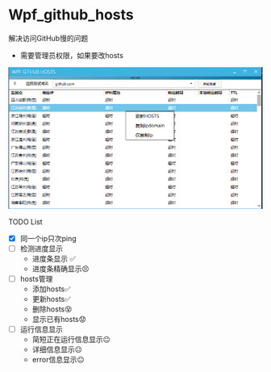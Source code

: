 # **Wpf_github_hosts**

解决访问GitHub慢的问题

- 需要管理员权限，如果要改hosts

![1560528009816](README.assets/1560528009816.png)





TODO List

- [x] 同一个ip只次ping
- [ ] 检测进度显示
  - 进度条显示 :white_check_mark:
  - 进度条精确显示:persevere:
- [ ] hosts管理
  - 添加hosts:white_check_mark:
  - 更新hosts:white_check_mark:
  - 删除hosts:dizzy_face:
  - 显示已有hosts:worried:
- [ ] 运行信息显示
  - 简短正在运行信息显示:neutral_face:
  - 详细信息显示:neutral_face:
  - error信息显示:neutral_face:
